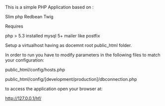 This is a simple PHP Application based on :

Slim php
Redbean
Twig

Requires 

php > 5.3 installed
mysql 5+
mailer like postfix


Setup a virtualhost having as docemnt root public_html folder.

In order to run you have to modify parameters in the following files to match your configuration:

public_html/config/hosts.php

public_html/config/[development/production]/dbconnection.php



to access the application open your browser at:

http://127.0.0.1/hf/










